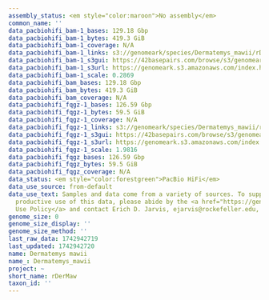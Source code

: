 ```yaml
---
assembly_status: <em style="color:maroon">No assembly</em>
common_name: ''
data_pacbiohifi_bam-1_bases: 129.18 Gbp
data_pacbiohifi_bam-1_bytes: 419.3 GiB
data_pacbiohifi_bam-1_coverage: N/A
data_pacbiohifi_bam-1_links: s3://genomeark/species/Dermatemys_mawii/rDerMaw1/genomic_data/pacbio_hifi/<br>
data_pacbiohifi_bam-1_s3gui: https://42basepairs.com/browse/s3/genomeark/species/Dermatemys_mawii/rDerMaw1/genomic_data/pacbio_hifi/
data_pacbiohifi_bam-1_s3url: https://genomeark.s3.amazonaws.com/index.html?prefix=species/Dermatemys_mawii/rDerMaw1/genomic_data/pacbio_hifi/
data_pacbiohifi_bam-1_scale: 0.2869
data_pacbiohifi_bam_bases: 129.18 Gbp
data_pacbiohifi_bam_bytes: 419.3 GiB
data_pacbiohifi_bam_coverage: N/A
data_pacbiohifi_fqgz-1_bases: 126.59 Gbp
data_pacbiohifi_fqgz-1_bytes: 59.5 GiB
data_pacbiohifi_fqgz-1_coverage: N/A
data_pacbiohifi_fqgz-1_links: s3://genomeark/species/Dermatemys_mawii/rDerMaw1/genomic_data/pacbio_hifi/<br>
data_pacbiohifi_fqgz-1_s3gui: https://42basepairs.com/browse/s3/genomeark/species/Dermatemys_mawii/rDerMaw1/genomic_data/pacbio_hifi/
data_pacbiohifi_fqgz-1_s3url: https://genomeark.s3.amazonaws.com/index.html?prefix=species/Dermatemys_mawii/rDerMaw1/genomic_data/pacbio_hifi/
data_pacbiohifi_fqgz-1_scale: 1.9816
data_pacbiohifi_fqgz_bases: 126.59 Gbp
data_pacbiohifi_fqgz_bytes: 59.5 GiB
data_pacbiohifi_fqgz_coverage: N/A
data_status: <em style="color:forestgreen">PacBio HiFi</em>
data_use_source: from-default
data_use_text: Samples and data come from a variety of sources. To support fair and
  productive use of this data, please abide by the <a href="https://genome10k.soe.ucsc.edu/data-use-policies/">Data
  Use Policy</a> and contact Erich D. Jarvis, ejarvis@rockefeller.edu, with any questions.
genome_size: 0
genome_size_display: ''
genome_size_method: ''
last_raw_data: 1742942719
last_updated: 1742942720
name: Dermatemys mawii
name_: Dermatemys_mawii
project: ~
short_name: rDerMaw
taxon_id: ''
---
```


